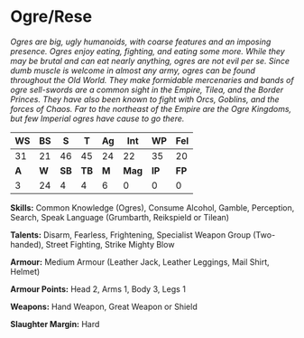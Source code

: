 # Ogre/Rese

_Ogres are big, ugly humanoids, with coarse features and
 an imposing presence. Ogres enjoy eating, fighting, and
 eating some more. While they may be brutal and can eat
 nearly anything, ogres are not evil per se. Since dumb
 muscle is welcome in almost any army, ogres can be
 found throughout the Old World. They make formidable
 mercenaries and bands of ogre sell-swords are a common
 sight in the Empire, Tilea, and the Border Princes. They
 have also been known to fight with Orcs, Goblins, and
 the forces of Chaos. Far to the northeast of the Empire
 are the Ogre Kingdoms, but few Imperial ogres have
 cause to go there._

|**WS**|**BS**|**S**|**T**|**Ag**|**Int**|**WP**|**Fel**|
|--|--|-|-|--|---|--|---|
|31|21|46|45|24|22|35|20|
|**A**|**W**|**SB**|**TB**|**M**|**Mag**|**IP**|**FP**|
|3|24|4|4|6|0|0|0|

**Skills:** Common Knowledge (Ogres), Consume Alcohol,
Gamble, Perception, Search, Speak Language
(Grumbarth, Reikspield or Tilean)

**Talents:** Disarm, Fearless, Frightening, Specialist Weapon
Group (Two-handed), Street Fighting, Strike Mighty
Blow

**Armour:** Medium Armour (Leather Jack, Leather Leggings,
Mail Shirt, Helmet)

**Armour Points:** Head 2, Arms 1, Body 3, Legs 1

**Weapons:** Hand Weapon, Great Weapon or Shield

**Slaughter Margin:** Hard